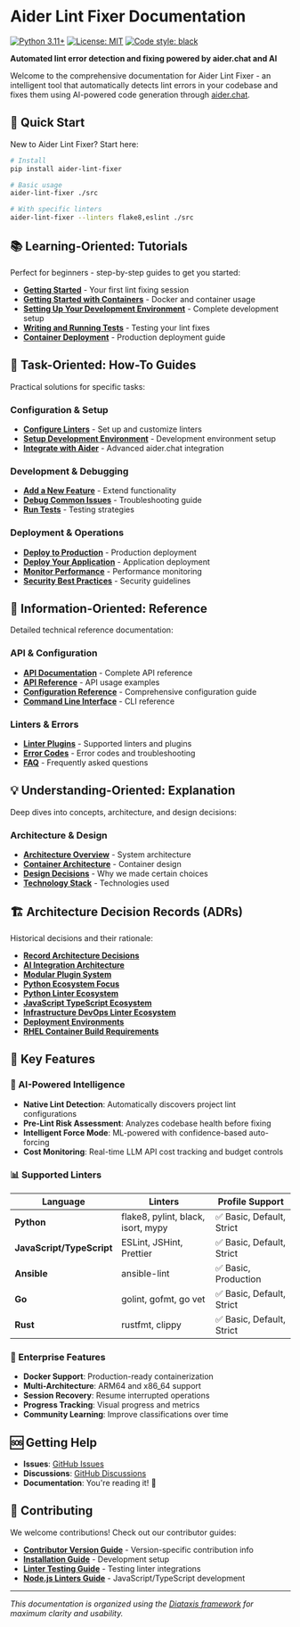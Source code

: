 # Aider Lint Fixer Documentation

[![Python 3.11+](https://img.shields.io/badge/python-3.11+-blue.svg)](https://www.python.org/downloads/)
[![License: MIT](https://img.shields.io/badge/License-MIT-yellow.svg)](https://opensource.org/licenses/MIT)
[![Code style: black](https://img.shields.io/badge/code%20style-black-000000.svg)](https://github.com/psf/black)

**Automated lint error detection and fixing powered by aider.chat and AI**

Welcome to the comprehensive documentation for Aider Lint Fixer - an intelligent tool that automatically detects lint errors in your codebase and fixes them using AI-powered code generation through [aider.chat](https://aider.chat).

## 🚀 Quick Start

New to Aider Lint Fixer? Start here:

```bash
# Install
pip install aider-lint-fixer

# Basic usage
aider-lint-fixer ./src

# With specific linters
aider-lint-fixer --linters flake8,eslint ./src
```

## 📚 Learning-Oriented: Tutorials

Perfect for beginners - step-by-step guides to get you started:

- **[Getting Started](tutorials/getting-started.md)** - Your first lint fixing session
- **[Getting Started with Containers](tutorials/getting-started-with-containers.md)** - Docker and container usage  
- **[Setting Up Your Development Environment](tutorials/setting-up-your-development-environment.md)** - Complete development setup
- **[Writing and Running Tests](tutorials/writing-and-running-tests.md)** - Testing your lint fixes
- **[Container Deployment](tutorials/container-deployment.md)** - Production deployment guide

## 🔧 Task-Oriented: How-To Guides

Practical solutions for specific tasks:

### Configuration & Setup
- **[Configure Linters](how-to/configure-linters.md)** - Set up and customize linters
- **[Setup Development Environment](how-to/setup-development-environment.md)** - Development environment setup
- **[Integrate with Aider](how-to/integrate-with-aider.md)** - Advanced aider.chat integration

### Development & Debugging  
- **[Add a New Feature](how-to/how-to-add-a-new-feature.md)** - Extend functionality
- **[Debug Common Issues](how-to/how-to-debug-common-issues.md)** - Troubleshooting guide
- **[Run Tests](how-to/run-tests.md)** - Testing strategies

### Deployment & Operations
- **[Deploy to Production](how-to/deploy-to-production.md)** - Production deployment
- **[Deploy Your Application](how-to/how-to-deploy-your-application.md)** - Application deployment
- **[Monitor Performance](how-to/monitor-performance.md)** - Performance monitoring
- **[Security Best Practices](how-to/security-best-practices.md)** - Security guidelines

## 📖 Information-Oriented: Reference

Detailed technical reference documentation:

### API & Configuration
- **[API Documentation](reference/api-documentation.md)** - Complete API reference
- **[API Reference](reference/api-reference.md)** - API usage examples
- **[Configuration Reference](reference/configuration-reference.md)** - Comprehensive configuration guide
- **[Command Line Interface](reference/command-line-interface.md)** - CLI reference

### Linters & Errors
- **[Linter Plugins](reference/linter-plugins.md)** - Supported linters and plugins
- **[Error Codes](reference/error-codes.md)** - Error codes and troubleshooting
- **[FAQ](reference/faq.md)** - Frequently asked questions

## 💡 Understanding-Oriented: Explanation

Deep dives into concepts, architecture, and design decisions:

### Architecture & Design
- **[Architecture Overview](explanation/architecture-overview.md)** - System architecture
- **[Container Architecture](explanation/container-architecture.md)** - Container design
- **[Design Decisions](explanation/design-decisions.md)** - Why we made certain choices
- **[Technology Stack](explanation/technology-stack.md)** - Technologies used

## 🏗️ Architecture Decision Records (ADRs)

Historical decisions and their rationale:

- **[Record Architecture Decisions](adrs/0001-record-architecture-decisions.md)**
- **[AI Integration Architecture](adrs/0002-ai-integration-architecture.md)**
- **[Modular Plugin System](adrs/0003-modular-plugin-system.md)**
- **[Python Ecosystem Focus](adrs/0004-python-ecosystem-focus.md)**
- **[Python Linter Ecosystem](adrs/0005-python-linter-ecosystem.md)**
- **[JavaScript TypeScript Ecosystem](adrs/0006-javascript-typescript-ecosystem.md)**
- **[Infrastructure DevOps Linter Ecosystem](adrs/0007-infrastructure-devops-linter-ecosystem.md)**
- **[Deployment Environments](adrs/0008-deployment-environments.md)** 
- **[RHEL Container Build Requirements](adrs/0009-rhel-container-build-requirements.md)**

## 🎯 Key Features

### 🧠 AI-Powered Intelligence
- **Native Lint Detection**: Automatically discovers project lint configurations
- **Pre-Lint Risk Assessment**: Analyzes codebase health before fixing
- **Intelligent Force Mode**: ML-powered with confidence-based auto-forcing
- **Cost Monitoring**: Real-time LLM API cost tracking and budget controls

### 📊 Supported Linters

| Language | Linters | Profile Support |
|----------|---------|-----------------|
| **Python** | flake8, pylint, black, isort, mypy | ✅ Basic, Default, Strict |
| **JavaScript/TypeScript** | ESLint, JSHint, Prettier | ✅ Basic, Default, Strict |
| **Ansible** | ansible-lint | ✅ Basic, Production |
| **Go** | golint, gofmt, go vet | ✅ Basic, Default, Strict |
| **Rust** | rustfmt, clippy | ✅ Basic, Default, Strict |

### 🚀 Enterprise Features
- **Docker Support**: Production-ready containerization
- **Multi-Architecture**: ARM64 and x86_64 support
- **Session Recovery**: Resume interrupted operations
- **Progress Tracking**: Visual progress and metrics
- **Community Learning**: Improve classifications over time

## 🆘 Getting Help

- **Issues**: [GitHub Issues](https://github.com/tosin2013/aider-lint-fixer/issues)
- **Discussions**: [GitHub Discussions](https://github.com/tosin2013/aider-lint-fixer/discussions)
- **Documentation**: You're reading it! 📖

## 🤝 Contributing

We welcome contributions! Check out our contributor guides:

- **[Contributor Version Guide](CONTRIBUTOR_VERSION_GUIDE.md)** - Version-specific contribution info
- **[Installation Guide](INSTALLATION_GUIDE.md)** - Development setup
- **[Linter Testing Guide](LINTER_TESTING_GUIDE.md)** - Testing linter integrations
- **[Node.js Linters Guide](NODEJS_LINTERS_GUIDE.md)** - JavaScript/TypeScript development

---

*This documentation is organized using the [Diataxis framework](https://diataxis.fr/) for maximum clarity and usability.*
